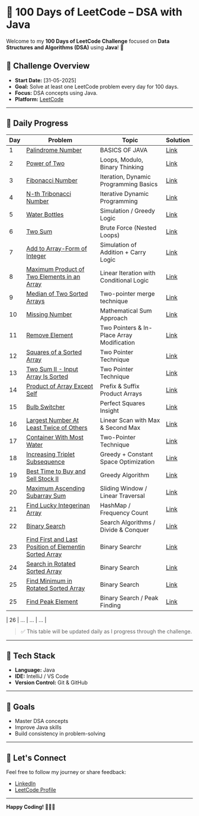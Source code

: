 # 💯 100 Days of LeetCode – DSA with Java

Welcome to my **100 Days of LeetCode Challenge** focused on **Data Structures and Algorithms (DSA)** using **Java**! 🚀

## 📅 Challenge Overview

- **Start Date:** [31-05-2025]
- **Goal:** Solve at least one LeetCode problem every day for 100 days.
- **Focus:** DSA concepts using Java.
- **Platform:** [LeetCode](https://leetcode.com)

---

## 📘 Daily Progress

| Day | Problem | Topic | Solution |
|-----|---------|-------|----------|
| 1   | [Palindrome Number](https://leetcode.com/problems/palindrome-number/) | BASICS OF JAVA | [Link](https://github.com/LipunRout/LeetCode/blob/main/Palindrome.java) |
| 2   | [Power of Two](https://leetcode.com/problems/power-of-two/description/?envType=problem-list-v2&envId=nxoay8y6) | Loops, Modulo, Binary Thinking | [Link](https://github.com/LipunRout/LeetCode/blob/main/PowerofTwo.java) |
| 3   | [Fibonacci Number](https://leetcode.com/problems/fibonacci-number/description/?envType=problem-list-v2&envId=nxoay8y6) | Iteration, Dynamic Programming Basics | [Link](https://github.com/LipunRout/LeetCode/blob/main/FibonacciNumber.java) |
| 4   | [N-th Tribonacci Number](https://leetcode.com/problems/n-th-tribonacci-number/description/?envType=problem-list-v2&envId=nxoay8y6) | Iterative Dynamic Programming | [Link](https://github.com/LipunRout/LeetCode/blob/main/N-thTribonacciNumber.java) |
| 5   | [Water Bottles](https://leetcode.com/problems/water-bottles/description/) | Simulation / Greedy Logic | [Link](https://github.com/LipunRout/LeetCode/blob/main/Waterbottles.java) |
| 6   | [Two Sum](https://leetcode.com/problems/two-sum/description/?envType=problem-list-v2&envId=nxoay8y6) | Brute Force (Nested Loops) | [Link](https://github.com/LipunRout/LeetCode/blob/main/TwoSum.java) |
| 7   | [Add to Array-Form of Integer](https://leetcode.com/problems/add-to-array-form-of-integer/description/) | Simulation of Addition + Carry Logic | [Link](https://github.com/LipunRout/LeetCode/blob/main/AddtoArray-FormofInteger.java) |
| 8   | [Maximum Product of Two Elements in an Array](https://leetcode.com/problems/maximum-product-of-two-elements-in-an-array/description/) | Linear Iteration with Conditional Logic | [Link](https://github.com/LipunRout/LeetCode/blob/main/MaximumProductofTwoElementsinanArray.java) |
| 9   | [Median of Two Sorted Arrays](https://leetcode.com/problems/median-of-two-sorted-arrays/description/?envType=problem-list-v2&envId=nxoay8y6) | Two-pointer merge technique | [Link](https://github.com/LipunRout/LeetCode/blob/main/MedianofTwoSortedArrays.java) |
| 10   | [Missing Number](https://leetcode.com/problems/missing-number/description/) | Mathematical Sum Approach | [Link](https://github.com/LipunRout/LeetCode/blob/main/MissingNumber.java) |
| 11   | [Remove Element](https://leetcode.com/problems/remove-element/description/) | Two Pointers & In-Place Array Modification | [Link](https://github.com/LipunRout/LeetCode/blob/main/RemoveElement.java) |
| 12   | [Squares of a Sorted Array](https://leetcode.com/problems/squares-of-a-sorted-array/description/) | Two Pointer Technique | [Link](https://github.com/LipunRout/LeetCode/blob/main/SquaresofaSortedArray.java) |
| 13   | [Two Sum II - Input Array Is Sorted](https://leetcode.com/problems/two-sum-ii-input-array-is-sorted/description/) | Two Pointer Technique | [Link](https://github.com/LipunRout/LeetCode/blob/main/TwoSumInputArrayIsSorted.java) |
| 14   | [Product of Array Except Self](https://leetcode.com/problems/product-of-array-except-self/description/?envType=problem-list-v2&envId=nxoay8y6) |  Prefix & Suffix Product Arrays | [Link](https://github.com/LipunRout/LeetCode/blob/main/Day_14_ProductofArrayExceptSelf.java) |
| 15   | [Bulb Switcher](https://leetcode.com/problems/bulb-switcher/?envType=problem-list-v2&envId=nxoay8y6) | Perfect Squares Insight | [Link](https://github.com/LipunRout/LeetCode/blob/main/Day_15_Bulb_Switcher.java) |
| 16   | [Largest Number At Least Twice of Others](https://leetcode.com/problems/largest-number-at-least-twice-of-others/?envType=problem-list-v2&envId=nxoay8y6) | Linear Scan with Max & Second Max | [Link](https://github.com/LipunRout/LeetCode/blob/main/Day16_LargestNumberAtLeastTwiceofOthers.java) |
| 17   | [Container With Most Water](https://leetcode.com/problems/container-with-most-water/description/?envType=problem-list-v2&envId=nxoay8y6) | Two-Pointer Technique | [Link](https://github.com/LipunRout/LeetCode/blob/main/ContainerWithMostWater.java) |
| 18   | [Increasing Triplet Subsequence](https://leetcode.com/problems/increasing-triplet-subsequence/description/?envType=problem-list-v2&envId=nxoay8y6) | Greedy + Constant Space Optimization | [Link](https://github.com/LipunRout/LeetCode/blob/main/IncreasingTripletSubsequencer.java) |
| 19   | [Best Time to Buy and Sell Stock II](https://leetcode.com/problems/best-time-to-buy-and-sell-stock-ii/description/?envType=problem-list-v2&envId=nxoay8y6) |  Greedy Algorithm | [Link](https://github.com/LipunRout/LeetCode/blob/main/BestTimetoBuyandSellStock.java) |
| 20   | [Maximum Ascending Subarray Sum](https://leetcode.com/problems/maximum-ascending-subarray-sum/?envType=problem-list-v2&envId=nxoay8y6) |  Sliding Window / Linear Traversal | [Link](https://github.com/LipunRout/LeetCode/blob/main/MaximumAscendingSubarraySum.java) |
| 21   | [Find Lucky Integerinan Array](https://leetcode.com/problems/find-lucky-integer-in-an-array/?envType=problem-list-v2&envId=nxoay8y6) |  HashMap / Frequency Count | [Link](https://github.com/LipunRout/LeetCode/blob/main/FindLuckyIntegerinanArray.java) |
| 22   | [Binary Search](https://leetcode.com/problems/binary-search/description/?envType=problem-list-v2&envId=nxoay8y6) |  Search Algorithms / Divide & Conquer | [Link](https://github.com/LipunRout/LeetCode/blob/main/BinarySearch.java) |
| 23   | [Find First and Last Position of Elementin Sorted Array](https://leetcode.com/problems/find-first-and-last-position-of-element-in-sorted-array/?envType=problem-list-v2&envId=nxoay8y6) |   Binary Searchr | [Link](https://github.com/LipunRout/LeetCode/blob/main/FindFirstandLastPositionofElementinSortedArray.java) |
| 24   | [Search in Rotated Sorted Array](https://leetcode.com/problems/search-in-rotated-sorted-array/?envType=problem-list-v2&envId=nxoay8y6) |   Binary Search | [Link](https://github.com/LipunRout/LeetCode/blob/main/SearchinRotatedSortedArray.java) |
| 25   | [Find Minimum in Rotated Sorted Array](https://leetcode.com/problems/find-minimum-in-rotated-sorted-array/description/?envType=problem-list-v2&envId=nxoay8y6) |   Binary Search | [Link](https://github.com/LipunRout/LeetCode/blob/main/FindMinimuminRotatedSortedArray.java) |
| 25   | [Find Peak Element](https://leetcode.com/problems/find-peak-element/?envType=problem-list-v2&envId=nxoay8y6) |   Binary Search / Peak Finding | [Link](https://github.com/LipunRout/LeetCode/blob/main/FindPeakElement.java) |






| 26   | ...     | ...   | ...      |
> ✅ This table will be updated daily as I progress through the challenge.

---

## 🧰 Tech Stack

- **Language:** Java
- **IDE:** IntelliJ / VS Code
- **Version Control:** Git & GitHub

---

## 📌 Goals

- Master DSA concepts
- Improve Java skills
- Build consistency in problem-solving

---

## 🤝 Let's Connect

Feel free to follow my journey or share feedback:

- [LinkedIn](https://www.linkedin.com/in/lipun-rout-a564b6285/)
- [LeetCode Profile](https://leetcode.com/u/lipunrout07/)


---

**Happy Coding! 👨‍💻🔥**


